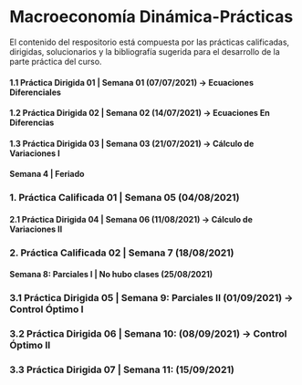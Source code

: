# Macroeconomía Dinámica-Prácticas
El contenido del respositorio está compuesta por las prácticas calificadas, dirigidas, solucionarios y la bibliografía sugerida para el desarrollo de la parte práctica del curso.

#### 1.1 Práctica Dirigida 01   | Semana 01 (07/07/2021) → Ecuaciones Diferenciales
#### 1.2 Práctica Dirigida 02   | Semana 02 (14/07/2021) → Ecuaciones En Diferencias
#### 1.3 Práctica Dirigida 03   | Semana 03 (21/07/2021) → Cálculo de Variaciones I
#### Semana 4 | Feriado
### 1. Práctica Calificada 01 | Semana 05 (04/08/2021)
#### 2.1 Práctica Dirigida 04   | Semana 06 (11/08/2021) → Cálculo de Variaciones II
### 2. Práctica Calificada 02 | Semana 7 (18/08/2021)
#### Semana 8: Parciales I | No hubo clases (25/08/2021)
### 3.1 Práctica Dirigida 05 | Semana 9: Parciales II (01/09/2021) → Control Óptimo I
### 3.2 Práctica Dirigida 06 | Semana 10: (08/09/2021) → Control Óptimo II
### 3.3 Práctica Dirigida 07 | Semana 11: (15/09/2021)


